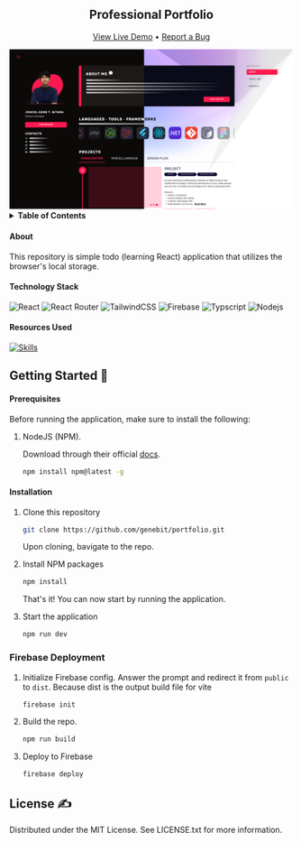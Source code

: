<div align="center">

## Professional Portfolio

[View Live Demo](https://jbitaraportfolio.web.app) • [Report a Bug](https://github.com/genebit/portfolio/issues)

<img src="./public/imgs/thumbnail.png" />

</div>

<details>
<summary><b>Table of Contents</b></summary>

1. [About the Project](/README.md)

   - [Built With](/README.md#technology-stack)
   - [Resources Used](/README.md#resources-used)

2. [Getting Started](/README.md#getting-started-📌)

   - [Prerequisites](/README.md#prerequisites)
   - [Installation](/README.md#installation)

3. [License](/README.md#license-✍)
</details>

#### **About**

This repository is simple todo (learning React) application that utilizes the browser's local storage.

#### **Technology Stack**

![React](https://img.shields.io/badge/React-20232A?style=for-the-badge&logo=react&logoColor=61DAFB)
![React Router](https://img.shields.io/badge/React_Router-CA4245?style=for-the-badge&logo=react-router&logoColor=white)
![TailwindCSS](https://img.shields.io/badge/Tailwind_CSS-38B2AC?style=for-the-badge&logo=tailwind-css&logoColor=white)
![Firebase](https://img.shields.io/badge/Firebase-039BE5?style=for-the-badge&logo=Firebase&logoColor=white)
![Typscript](https://img.shields.io/badge/TypeScript-007ACC?style=for-the-badge&logo=typescript&logoColor=white)
![Nodejs](https://img.shields.io/badge/Node.js-43853D?style=for-the-badge&logo=node.js&logoColor=white)

#### **Resources Used**

[![Skills](https://skillicons.dev/icons?i=git,github,figma,vite,firebase,vscode)](https://skillicons.dev)

## **Getting Started** 📌

#### Prerequisites

Before running the application, make sure to install the following:

1. NodeJS (NPM).

   Download through their official [docs](https://nodejs.org/en/download).

   ```bash
   npm install npm@latest -g
   ```

#### Installation

1. Clone this repository

   ```bash
   git clone https://github.com/genebit/portfolio.git
   ```

   Upon cloning, bavigate to the repo.

2. Install NPM packages

   ```bash
   npm install
   ```

   That's it! You can now start by running the application.

3. Start the application
   ```bash
   npm run dev
   ```

### Firebase Deployment

1. Initialize Firebase config. Answer the prompt and redirect it from `public` to `dist`. Because dist is the output build file for vite

   ```bash
   firebase init
   ```

2. Build the repo.

   ```bash
   npm run build
   ```

3. Deploy to Firebase
   ```bash
   firebase deploy
   ```

## **License** ✍

Distributed under the MIT License. See LICENSE.txt for more information.
